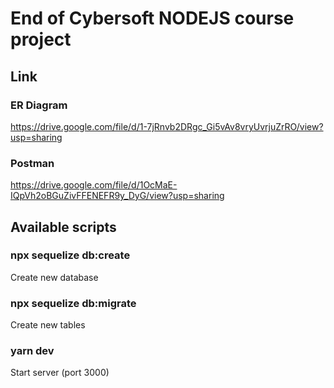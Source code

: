 # End of Cybersoft NODEJS course project 

## Link
### ER Diagram
https://drive.google.com/file/d/1-7jRnvb2DRgc_Gi5vAv8vryUvrjuZrRO/view?usp=sharing

### Postman

https://drive.google.com/file/d/1OcMaE-IQpVh2oBGuZivFFENEFR9y_DyG/view?usp=sharing

## Available scripts

### npx sequelize db:create

Create new database

### npx sequelize db:migrate

Create new tables

### yarn dev

Start server (port 3000)

